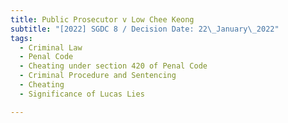 ```yaml
---
title: Public Prosecutor v Low Chee Keong
subtitle: "[2022] SGDC 8 / Decision Date: 22\_January\_2022"
tags:
  - Criminal Law
  - Penal Code
  - Cheating under section 420 of Penal Code
  - Criminal Procedure and Sentencing
  - Cheating
  - Significance of Lucas Lies

---
```

